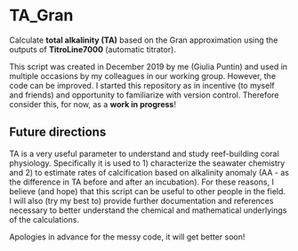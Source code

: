 # TA_Gran
Calculate **total alkalinity (TA)** based on the Gran approximation using the outputs of **TitroLine7000** (automatic titrator).

This script was created in December 2019 by me (Giulia Puntin) and used in multiple occasions by my colleagues in our working group. However, the code can be improved. I started this repository as in incentive (to myself and friends) and opportunity to familiarize with version control. Therefore consider this, for now, as a **work in progress**!

## Future directions
TA is a very useful parameter to understand and study reef-building coral physiology. Specifically it is used to 1) characterize the seawater chemistry and 2) to estimate rates of calcification based on alkalinity anomaly (AA - as the difference in TA before and after an incubation). 
For these reasons, I believe (and hope) that this script can be useful to other people in the field. 
I will also (try my best to) provide further documentation and references necessary to better understand the chemical and mathematical underlyings of the calculations. 

Apologies in advance for the messy code, it will get better soon!
